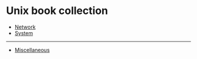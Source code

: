 # Unix book collection

* [Network](https://unix-books.github.io/network)
* [System](https://unix-books.github.io/system)

----

* [Miscellaneous](https://unix-books.github.io/miscellaneous)
